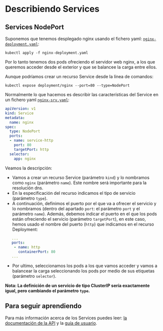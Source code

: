 # Describiendo Services

## Services NodePort

Suponemos que tenemos desplegado nginx usando el fichero yaml: [`nginx-deployment.yaml`](../modulo5/files/nginx-deployment.yaml):

    kubectl apply -f nginx-deployment.yaml

Por lo tanto tenemos dos pods ofreciendo el servidor web nginx, a los que queremos acceder desde el exterior y que se balancee la carga entre ellos.

Aunque podríamos crear un recurso Service desde la línea de comandos:

    kubectl expose deployment/nginx --port=80 --type=NodePort

Normalmente lo que hacemos es describir las características del Service en un fichero yaml [`nginx-srv.yaml`](files/nginx-srv.yaml):

```yaml
apiVersion: v1
kind: Service
metadata:
  name: nginx
spec:
  type: NodePort
  ports:
  - name: service-http
    port: 80
    targetPort: http
  selector:
    app: nginx
```
Veamos la descripción:

* Vamos a crear un recurso Service (parámetro `kind`) y lo nombramos como `nginx` (parámetro `name`). Este nombre será importante para la resolución dns.
* En la especificación del recurso indicamos el tipo de servicio (parámetro `type`).
* A continuación, definimos el puerto por el que va a ofrecer el servicio y lo nombramos (dentro del apartado `port`: el parámetro `port` y el parámetro `name`). Además, debemos indicar el puerto en el que los pods están ofreciendo el servicio (parámetro `targetPort`), en este caso, hemos usado el nombre del puerto (`http`) que indicamos en el recurso Deployment:

```yaml
   ...
   ports:
    - name: http
      containerPort: 80
   ...
```
* Por ultimo, seleccionamos los pods a los que vamos acceder y vamos a balancear la carga seleccionando los pods por medio de sus etiquetas (parámetro `selector`).

**Nota: La definición de un servicio de tipo ClusterIP sería exactamente igual, pero cambiando el parámetro `type`.**

## Para seguir aprendiendo

Para más información acerca de los Services puedes leer: [la documentación de la API](https://kubernetes.io/docs/reference/generated/kubernetes-api/v1.20/#service-v1-core) y la [guía de usuario](https://kubernetes.io/docs/concepts/services-networking/service/).
